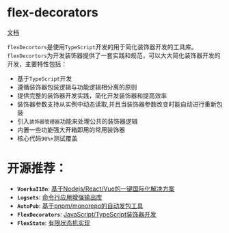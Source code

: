 # flex-decorators

[文档](https://zhangfisher.github.io/flex-decorators/)

`flexDecortors`是使用`TypeScript`开发的用于简化装饰器开发的工具库。`flexDecortors`为开发装饰器提供了一套实践和规范，可以大大简化装饰器开发的开发，主要特性包括：

- 基于`TypeScript`开发
- 遵循装饰器包装逻辑与功能逻辑相分离的原则 
- 提供完整的装饰器开发实践，简化开发装饰器和提高效率
- 装饰器参数支持从实例中动态读取,并且当装饰器参数改变时能自动进行重新包装
- 引入`装饰器管理器`功能来处理公共的装饰器逻辑
- 内置一些功能强大开箱即用的常用装饰器
- 核心代码`90%+`测试覆盖


# **开源推荐：** 

- **`VoerkaI18n`**: [基于Nodejs/React/Vue的一键国际化解决方案](https://zhangfisher.github.io/voerka-i18n/)
- **`Logsets`**: [命令行应用增强输出库](https://zhangfisher.github.io/logsets/)
- **`AutoPub`**:  [基于pnpm/monorepo的自动发包工具](https://zhangfisher.github.io/autopub/)
- **`FlexDecorators`**:  [JavaScript/TypeScript装饰器开发](https://zhangfisher.github.io/flex-decorators/)
- **`FlexState`**:  [有限状态机实现](https://zhangfisher.github.io/flexstate/)
